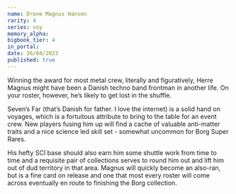```yaml
---
name: Drone Magnus Hansen
rarity: 4
series: voy
memory_alpha:
bigbook_tier: 4
in_portal:
date: 26/04/2023
published: true
---
```


Winning the award for most metal crew, literally and figuratively, Herre Magnus might have been a Danish techno band frontman in another life. On your roster, however, he’s likely to get lost in the shuffle.

Seven’s Far (that’s Danish for father. I love the internet) is a solid hand on voyages, which is a fortuitous attribute to bring to the table for an event crew. New players fusing him up will find a cache of valuable anti-matter traits and a nice science led skill set - somewhat uncommon for Borg Super Rares.

His hefty SCI base should also earn him some shuttle work from time to time and a requisite pair of collections serves to round him out and lift him out of dud territory in that area. Magnus will quickly become an also-ran, but is a fine card on release and one that most every roster will come across eventually en route to finishing the Borg collection.
